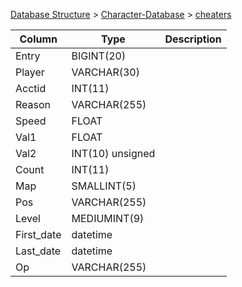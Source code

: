 [Database Structure](Database-Structure) > [Character-Database](Character-Database) > [cheaters](cheaters)

Column | Type | Description
--- | --- | ---
Entry | BIGINT(20) | 
Player | VARCHAR(30) | 
Acctid | INT(11) | 
Reason | VARCHAR(255) | 
Speed | FLOAT | 
Val1 | FLOAT | 
Val2 | INT(10) unsigned | 
Count | INT(11) | 
Map | SMALLINT(5) | 
Pos | VARCHAR(255) | 
Level | MEDIUMINT(9) | 
First_date | datetime | 
Last_date | datetime | 
Op | VARCHAR(255) | 
